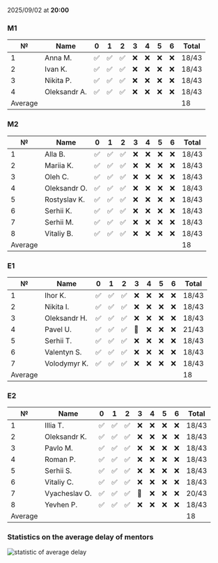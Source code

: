 2025/09/02 at **20:00**
### M1
|№|Name|0|1|2|3|4|5|6|Total|
|-----|-----|-----|-----|-----|-----|-----|-----|-----|-----|
|1|Anna M.|✅|✅|✅|❌|❌|❌|❌|18/43|
|2|Ivan K.|✅|✅|✅|❌|❌|❌|❌|18/43|
|3|Nikita P.|✅|✅|✅|❌|❌|❌|❌|18/43|
|4|Oleksandr A.|✅|✅|✅|❌|❌|❌|❌|18/43|
|Average|||||||||18|
### M2
|№|Name|0|1|2|3|4|5|6|Total|
|-----|-----|-----|-----|-----|-----|-----|-----|-----|-----|
|1|Alla B.|✅|✅|✅|❌|❌|❌|❌|18/43|
|2|Mariia K.|✅|✅|✅|❌|❌|❌|❌|18/43|
|3|Oleh C.|✅|✅|✅|❌|❌|❌|❌|18/43|
|4|Oleksandr O.|✅|✅|✅|❌|❌|❌|❌|18/43|
|5|Rostyslav K.|✅|✅|✅|❌|❌|❌|❌|18/43|
|6|Serhii K.|✅|✅|✅|❌|❌|❌|❌|18/43|
|7|Serhii M.|✅|✅|✅|❌|❌|❌|❌|18/43|
|8|Vitaliy B.|✅|✅|✅|❌|❌|❌|❌|18/43|
|Average|||||||||18|
### E1
|№|Name|0|1|2|3|4|5|6|Total|
|-----|-----|-----|-----|-----|-----|-----|-----|-----|-----|
|1|Ihor K.|✅|✅|✅|❌|❌|❌|❌|18/43|
|2|Nikita I.|✅|✅|✅|❌|❌|❌|❌|18/43|
|3|Oleksandr H.|✅|✅|✅|❌|❌|❌|❌|18/43|
|4|Pavel U.|✅|✅|✅|🔄|❌|❌|❌|21/43|
|5|Serhii T.|✅|✅|✅|❌|❌|❌|❌|18/43|
|6|Valentyn S.|✅|✅|✅|❌|❌|❌|❌|18/43|
|7|Volodymyr K.|✅|✅|✅|❌|❌|❌|❌|18/43|
|Average|||||||||18|
### E2
|№|Name|0|1|2|3|4|5|6|Total|
|-----|-----|-----|-----|-----|-----|-----|-----|-----|-----|
|1|Illia T.|✅|✅|✅|❌|❌|❌|❌|18/43|
|2|Oleksandr K.|✅|✅|✅|❌|❌|❌|❌|18/43|
|3|Pavlo M.|✅|✅|✅|❌|❌|❌|❌|18/43|
|4|Roman P.|✅|✅|✅|❌|❌|❌|❌|18/43|
|5|Serhii S.|✅|✅|✅|❌|❌|❌|❌|18/43|
|6|Vitaliy C.|✅|✅|✅|❌|❌|❌|❌|18/43|
|7|Vyacheslav O.|✅|✅|✅|🔄|❌|❌|❌|20/43|
|8|Yevhen P.|✅|✅|✅|❌|❌|❌|❌|18/43|
|Average|||||||||18|

### Statistics on the average delay of mentors
![statistic of average delay](https://docs.google.com/spreadsheets/d/e/2PACX-1vTRGxaJWiz7gJtvcjwtHPyyd5ju-BPGGEvp5XTIwGS92XWrY8xHYajrexYFqIVDSJIX7LGb8XaB6X3S/pubchart?oid=1439917493&format=image)
